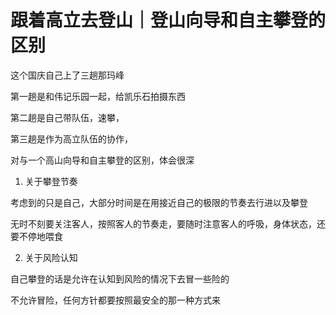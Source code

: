 # 跟着高立去登山｜登山向导和自主攀登的区别

这个国庆自己上了三趟那玛峰

第一趟是和伟记乐园一起，给凯乐石拍摄东西

第二趟是自己带队伍，速攀，

第三趟是作为高立队伍的协作，

对与一个高山向导和自主攀登的区别，体会很深

1. 关于攀登节奏

考虑到的只是自己，大部分时间是在用接近自己的极限的节奏去行进以及攀登

无时不刻要关注客人，按照客人的节奏走，要随时注意客人的呼吸，身体状态，还要不停地喂食

2. 关于风险认知

自己攀登的话是允许在认知到风险的情况下去冒一些险的

不允许冒险，任何方针都要按照最安全的那一种方式来